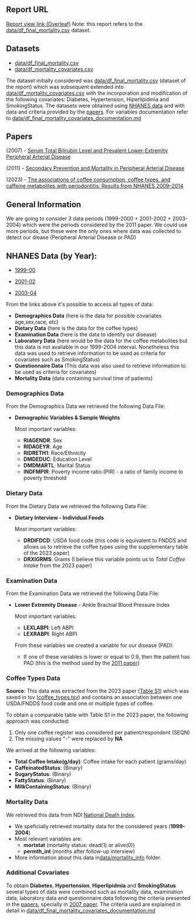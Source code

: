 ## Report URL
[Report view link (Overleaf)](https://www.overleaf.com/read/fgwtctfwcqzr#96a962)
Note: this report refers to the [data/df_final_mortality.csv](data/df_final_mortality.csv) dataset.


## Datasets
* [data/df_final_mortality.csv](data/df_final_mortality.csv)
* [data/df_mortality_covariates.csv](data/df_final_mortality_covariates.csv) 

The dataset initially considered was [data/df_final_mortality.csv](data/df_final_mortality.csv) (dataset of the report) which was subsequent extended into [data/df_mortality_covariates.csv](data/df_final_mortality_covariates.csv) with the incorporation and modification of the following covariates:  Diabetes, Hypertension, Hiperlipidmia and SmokingStatus. The datasets were obtained using [NHANES data](#nhanes-data-by-year) and with data and criteria provided by the [papers](#papers). For variables documentation refer to [data/df_final_mortality_covariates_documentation.md](data/df_final_mortality_covariates_documentation.md)

## Papers 
(2007) - [Serum Total Bilirubin Level and Prevalent Lower-Extremity Peripheral Arterial Disease](/papers/perlstein-et-al-2007-serum-total-bilirubin-level-and-prevalent-lower-extremity-peripheral-arterial-disease.pdf)

(2011) - [Secondary Prevention and Mortality in Peripheral Arterial Disease](/papers/pande-et-al-2011-secondary-prevention-and-mortality-in-peripheral-artery-disease.pdf)

(2023) - [The associations of coffee consumption, coffee types, and caffeine metabolites with periodontitis: Results from NHANES 2009–2014](/papers/Journal%20of%20Periodontology%20-%202023%20-%20Chen%20-%20The%20associations%20of%20coffee%20consumption%20%20coffee%20types%20%20and%20caffeine%20metabolites.pdf)

## General Information
We are going to consider 3 data periods (1999-2000 + 2001-2002 + 2003-2004) which were the periods considered by the 2011 paper. We could use more periods, but these were the only ones where data was collected to detect our diease (Peripheral Arterial Disease or PAD) 


## NHANES Data (by Year):

- [1999-00](https://wwwn.cdc.gov/nchs/nhanes/continuousnhanes/default.aspx?BeginYear=1999)

- [2001-02](https://wwwn.cdc.gov/nchs/nhanes/continuousnhanes/default.aspx?BeginYear=2001)

- [2003-04](https://wwwn.cdc.gov/nchs/nhanes/continuousnhanes/default.aspx?BeginYear=2003)

From the links above it's possible to access all types of data:
* **Demographics Data** (here is the data for possible covariates age,sex,race, etc)
* **Dietary Data** (here is the data for the coffee types)
* **Examination Data** (here is the data to identify our disease)
* **Laboratory Data** (here would be the data for the coffee metabolites but this data is not available in our 1999-2004 interval. Nonetheless this data was used to retrieve information to be used as criteria for covariates such as SmokingStatus)
* **Questionnaire Data** (This data was also used to retrieve information to be used as criteria for covariates)
* **Mortality Data** (data containing survival time of patients)

### Demographics Data
From the Demographics Data we retrieved the following Data File:
- **Demographic Variables & Sample Weights**

    Most important variables: <br>
    - **RIAGENDR**: Sex
    - **RIDAGEYR**: Age
    - **RIDRETH1**: Race/Ethnicity
    - **DMDEDUC**: Education Level
    - **DMDMARTL**: Marital Status
    - **INDFMPIR**: Poverty income ratio (PIR) - a ratio of family income to poverty threshold


### Dietary Data
From the Dietary Data we retrieved the following Data File:
- **Dietary Interview - Individual Foods**

    Most important variables: <br>
    - **DRDIFDCD**: USDA food code (this code is equivalent to FNDDS and allows us to retrieve the coffee types using the supplementary table of the 2023 paper)
    - **DRXIGRMS**: Grams (I believe this variable points us to *Total Coffee Intake* from the 2023 paper)

### Examination Data
From the Examination Data we retrieved the following Data File:
- **Lower Extremity Disease** - Ankle Brachial Blood Pressure Index

    Most important variables:
    - **LEXLABPI**: Left ABPI
    - **LEXRABPI**: Right ABPI <br>

    From these variables we created a variable for our disease (PAD):
    - If one of these variables is lower or equal to 0.9, then the patient has PAD (this is the method used by the [2011 paper]((/papers/pande-et-al-2011-secondary-prevention-and-mortality-in-peripheral-artery-disease.pdf)))


### Coffee Types Data 
**Source**: This data was extracted from the 2023 paper ([Table S1](/papers/suplementary%20material/jper11172-sup-0002-tables1.docx)) which was saved in tsv ([coffee_types.tsv](data/coffee_types.tsv)) and contains an association between one USDA/FNDDS food code and one or multiple types of coffee.

To obtain a comparable table with Table S1 in the 2023 paper, the following approach was conducted:
1. Only one coffee register was considered per patient/respondent (SEQN)
2. The missing values "-" were replaced by **NA**

We arrived at the following variables:
- **Total Coffee Intake(g/day)**: Coffee intake for each patient (grams/day)
- **CaffeinatedStatus**: (Binary)
- **SugaryStatus**: (Binary)
- **FattyStatus**: (Binary)
- **MilkContainingStatus**: (Binary)

### Mortality Data
We retrieved this data from NDI [National Death Index](https://www.cdc.gov/nchs/data-linkage/mortality-public.htm).
- We speficially retrieved mortality data for the considered years (**1999-2004**)
- Most relevant variables are:
    * **mortstat** (mortality status: dead(1) or alive(0))
    * **permth_int** (months after follow-up interview)
- More information about this data in[data/mortality_info](data/mortality_info/) folder.

### Additional Covariates
To obtain **Diabetes**, **Hypertension**, **Hiperlipidmia** and **SmokingStatus** several types of data were combined such as mortality data, examination data, laboratory data and questionnaire data following the criteria presented in the [papers](#papers), specially in [2007 paper](papers/perlstein-et-al-2007-serum-total-bilirubin-level-and-prevalent-lower-extremity-peripheral-arterial-disease.pdf). The criteria used are explained in detail in [data/df_final_mortality_covariates_documentation.md](data/df_final_mortality_covariates_documentation.md#covariates-new-ones)